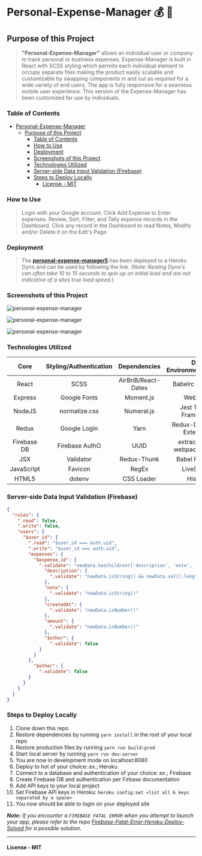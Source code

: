 # Personal-Expense-Manager  :moneybag: :money_with_wings:

## Purpose of this Project

>**"Personal-Expense-Manager"** allows an individual user or company to track personal or business expenses. Expense-Manager is built in React with SCSS styling which permits each individual element to occupy separate files making the product easily scalable and customizable by swapping components in and out as required for a wide variety of end users. The app is fully responsive for a seamless mobile user experience. This version of the Expense-Manager has been customized for use by individuals.

### Table of Contents

- [Personal-Expense-Manager](#personal-expense-manager)
  - [Purpose of this Project](#purpose-of-this-project)
    - [Table of Contents](#table-of-contents)
    - [How to Use](#how-to-use)
    - [Deployment](#deployment)
    - [Screenshots of this Project](#screenshots-of-this-project)
    - [Technologies Utilized](#technologies-utilized)
    - [Server-side Data Input Validation (Firebase)](#server-side-data-input-validation-firebase)
    - [Steps to Deploy Locally](#steps-to-deploy-locally)
      - [License -  MIT](#license---mit)

### How to Use

>Login with your Google account. Click Add Expense to Enter expenses. Review, Sort, Filter, and Tally expense records in the Dashboard. Click any record in the Dashboard to read Notes, Modify and/or Delete it on the Edit's Page.

### Deployment

 >The **[personal-expense-manager5](https://personal-expense-manager5.herokuapp.com/ "personal-expense-manager5")** has been deployed to a Heroku Dyno and can be used by following the link. (Note: *Resting Dyno's can often take 10 to 15 seconds to spin up on initial load and are not indicative of a sites true load speed.*)

### Screenshots of this Project

![personal-expense-manager](https://raw.github.com/captnwalker/personal-expense-manager/master/screenshots/screenshot1.png "personal-expense-manager")

![personal-expense-manager](https://raw.github.com/captnwalker/personal-expense-manager/master/screenshots/screenshot2.gif "personal-expense-manager")

![personal-expense-manager](https://raw.github.com/captnwalker/personal-expense-manager/master/screenshots/screenshot5.jpg "personal-expense-manager")

### Technologies Utilized

| Core | Styling/Authentication | Dependencies | Dev Environment/Testing
| :---: | :---: | :---: | :---: |
| React | SCSS | AirBnB/React-Dates | Babelrc Compiler
| Express | Google Fonts | Moment.js | WebPack
| NodeJS | normalize.css | Numeral.js | Jest Testing Framework
| Redux | Google Login | Yarn | Redux-Devtools-Extension
| Firebase DB | Firebase AuthO | UUID | extract-text-webpack-plugin
| JSX | Validator | Redux-Thunk | Babel Poly-Fill
| JavaScript | Favicon | RegEx | LiveServer |
| HTML5 | dotenv | CSS Loader | History |

### Server-side Data Input Validation (Firebase)

```json
{
  "rules": {
    ".read": false,
    ".write": false,
    "users": {
      "$user_id": {
        ".read": "$user_id === auth.uid",
        ".write": "$user_id === auth.uid",
        "expenses": {
          "$expense_id": {
            ".validate": "newData.hasChildren(['description', 'note', 'createdAt', 'amount'])",
              "description": {
                ".validate": "newData.isString() && newData.val().length > 0"
              },
              "note": {
                ".validate": "newData.isString()"
              },
              "createdAt": {
                ".validate": "newData.isNumber()"
              },
              "amount": {
                ".validate": "newData.isNumber()"
              },
              "$other": {
            	".validate": false
          	}
          }
        },
          "$other": {
            ".validate": false
        }
      }
    }
  }
}
```

### Steps to Deploy Locally

1. Clone down this repo
2. Restore dependencies by running `yarn install` in the root of your local repo
3. Restore production files by running `yarn run build:prod`
4. Start local server by running `yarn run dev-server`
5. You are now in development mode on localhost:8080
6. Deploy to hot of your choice: ex.; Heroku
7. Connect to a database and authentication of your choice: ex.; Firebase
8. Create Firebase DB and authentication per Firbase documentation
9. Add API keys to your local project
10. Set Firebase API keys in Heroku: `heroku config:set <list all 6 keys separated by a space>`
11. You now should be able to login on your deployed site

***Note:*** *If you encounter a `FIREBASE FATAL ERROR` when you attempt to launch your app, please refer to the repo [Firebase-Fatal-Error-Heroku-Deploy-Solved](https://github.com/captnwalker/Firebase-Fatal-Error-Heroku-Deploy-Solved "Firebase-Fatal-Error-Heroku-Deploy-Solved") for a possible solution.*

---

#### License -  MIT